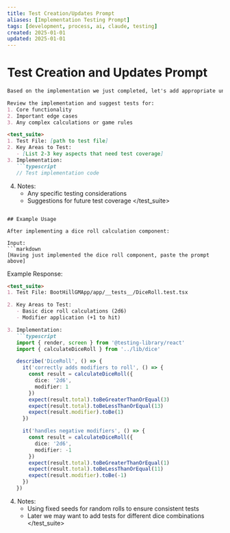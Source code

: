 ```yaml
---
title: Test Creation/Updates Prompt
aliases: [Implementation Testing Prompt]
tags: [development, process, ai, claude, testing]
created: 2025-01-01
updated: 2025-01-01
---
```


# Test Creation and Updates Prompt

```markdown
Based on the implementation we just completed, let's add appropriate unit tests. Focus on the key functionality that should be verified while keeping the test scope practical.

Review the implementation and suggest tests for:
1. Core functionality
2. Important edge cases
3. Any complex calculations or game rules

<test_suite>
1. Test File: [path to test file]
2. Key Areas to Test:
   - [List 2-3 key aspects that need test coverage]
3. Implementation:
   ```typescript
   // Test implementation code
   ```
4. Notes:
   - Any specific testing considerations
   - Suggestions for future test coverage
</test_suite>
```

## Example Usage

After implementing a dice roll calculation component:

Input:
```markdown
[Having just implemented the dice roll component, paste the prompt above]
```

Example Response:
```markdown
<test_suite>
1. Test File: BootHillGMApp/app/__tests__/DiceRoll.test.tsx

2. Key Areas to Test:
   - Basic dice roll calculations (2d6)
   - Modifier application (+1 to hit)

3. Implementation:
   ```typescript
   import { render, screen } from '@testing-library/react'
   import { calculateDiceRoll } from '../lib/dice'

   describe('DiceRoll', () => {
     it('correctly adds modifiers to roll', () => {
       const result = calculateDiceRoll({
         dice: '2d6',
         modifier: 1
       })
       expect(result.total).toBeGreaterThanOrEqual(3)
       expect(result.total).toBeLessThanOrEqual(13)
       expect(result.modifier).toBe(1)
     })

     it('handles negative modifiers', () => {
       const result = calculateDiceRoll({
         dice: '2d6',
         modifier: -1
       })
       expect(result.total).toBeGreaterThanOrEqual(1)
       expect(result.total).toBeLessThanOrEqual(11)
       expect(result.modifier).toBe(-1)
     })
   })
   ```

4. Notes:
   - Using fixed seeds for random rolls to ensure consistent tests
   - Later we may want to add tests for different dice combinations
</test_suite>
```